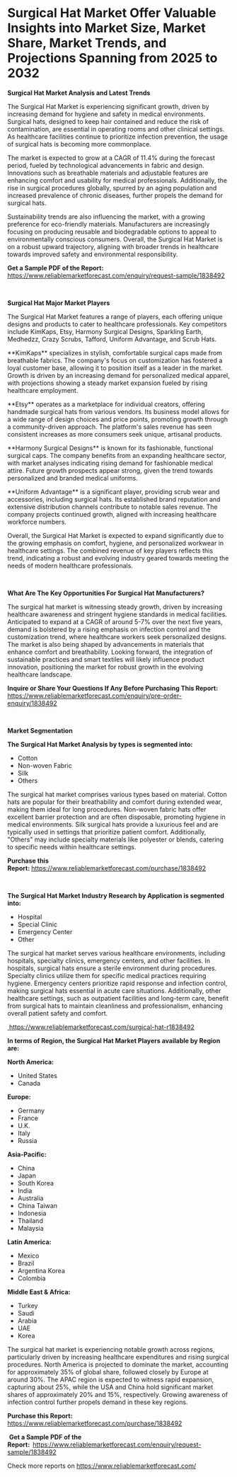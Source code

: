 <p><h1>Surgical Hat Market Offer Valuable Insights into Market Size, Market Share, Market Trends, and Projections Spanning from 2025 to 2032</h1></p><p><strong>Surgical Hat Market Analysis and Latest Trends</strong></p>
<p><p>The Surgical Hat Market is experiencing significant growth, driven by increasing demand for hygiene and safety in medical environments. Surgical hats, designed to keep hair contained and reduce the risk of contamination, are essential in operating rooms and other clinical settings. As healthcare facilities continue to prioritize infection prevention, the usage of surgical hats is becoming more commonplace.</p><p>The market is expected to grow at a CAGR of 11.4% during the forecast period, fueled by technological advancements in fabric and design. Innovations such as breathable materials and adjustable features are enhancing comfort and usability for medical professionals. Additionally, the rise in surgical procedures globally, spurred by an aging population and increased prevalence of chronic diseases, further propels the demand for surgical hats. </p><p>Sustainability trends are also influencing the market, with a growing preference for eco-friendly materials. Manufacturers are increasingly focusing on producing reusable and biodegradable options to appeal to environmentally conscious consumers. Overall, the Surgical Hat Market is on a robust upward trajectory, aligning with broader trends in healthcare towards improved safety and environmental responsibility.</p></p>
<p><strong>Get a Sample PDF of the Report:&nbsp;</strong> <a href="https://www.reliablemarketforecast.com/enquiry/request-sample/1838492?utm_campaign=2472&utm_medium=2&utm_source=Github&utm_content=ia&utm_term=05042025&utm_id=surgical-hat">https://www.reliablemarketforecast.com/enquiry/request-sample/1838492</a></p>
<p>&nbsp;</p>
<p><strong>Surgical Hat Major Market Players</strong></p>
<p><p>The Surgical Hat Market features a range of players, each offering unique designs and products to cater to healthcare professionals. Key competitors include KimKaps, Etsy, Harmony Surgical Designs, Sparkling Earth, Medhedzz, Crazy Scrubs, Tafford, Uniform Advantage, and Scrub Hats.</p><p>**KimKaps** specializes in stylish, comfortable surgical caps made from breathable fabrics. The company's focus on customization has fostered a loyal customer base, allowing it to position itself as a leader in the market. Growth is driven by an increasing demand for personalized medical apparel, with projections showing a steady market expansion fueled by rising healthcare employment.</p><p>**Etsy** operates as a marketplace for individual creators, offering handmade surgical hats from various vendors. Its business model allows for a wide range of design choices and price points, promoting growth through a community-driven approach. The platform's sales revenue has seen consistent increases as more consumers seek unique, artisanal products.</p><p>**Harmony Surgical Designs** is known for its fashionable, functional surgical caps. The company benefits from an expanding healthcare sector, with market analyses indicating rising demand for fashionable medical attire. Future growth prospects appear strong, given the trend towards personalized and branded medical uniforms.</p><p>**Uniform Advantage** is a significant player, providing scrub wear and accessories, including surgical hats. Its established brand reputation and extensive distribution channels contribute to notable sales revenue. The company projects continued growth, aligned with increasing healthcare workforce numbers.</p><p>Overall, the Surgical Hat Market is expected to expand significantly due to the growing emphasis on comfort, hygiene, and personalized workwear in healthcare settings. The combined revenue of key players reflects this trend, indicating a robust and evolving industry geared towards meeting the needs of modern healthcare professionals.</p></p>
<p>&nbsp;</p>
<p><strong>What Are The Key Opportunities For Surgical Hat Manufacturers?</strong></p>
<p><p>The surgical hat market is witnessing steady growth, driven by increasing healthcare awareness and stringent hygiene standards in medical facilities. Anticipated to expand at a CAGR of around 5-7% over the next five years, demand is bolstered by a rising emphasis on infection control and the customization trend, where healthcare workers seek personalized designs. The market is also being shaped by advancements in materials that enhance comfort and breathability. Looking forward, the integration of sustainable practices and smart textiles will likely influence product innovation, positioning the market for robust growth in the evolving healthcare landscape.</p></p>
<p><strong>Inquire or Share Your Questions If Any Before Purchasing This Report:</strong> <a href="https://www.reliablemarketforecast.com/enquiry/pre-order-enquiry/1838492?utm_campaign=2472&utm_medium=2&utm_source=Github&utm_content=ia&utm_term=05042025&utm_id=surgical-hat">https://www.reliablemarketforecast.com/enquiry/pre-order-enquiry/1838492</a></p>
<p>&nbsp;</p>
<p><strong>Market Segmentation</strong></p>
<p><strong>The Surgical Hat Market Analysis by types is segmented into:</strong></p>
<p><ul><li>Cotton</li><li>Non-woven Fabric</li><li>Silk</li><li>Others</li></ul></p>
<p><p>The surgical hat market comprises various types based on material. Cotton hats are popular for their breathability and comfort during extended wear, making them ideal for long procedures. Non-woven fabric hats offer excellent barrier protection and are often disposable, promoting hygiene in medical environments. Silk surgical hats provide a luxurious feel and are typically used in settings that prioritize patient comfort. Additionally, "Others" may include specialty materials like polyester or blends, catering to specific needs within healthcare settings.</p></p>
<p><strong>Purchase this Report:&nbsp;</strong><a href="https://www.reliablemarketforecast.com/purchase/1838492?utm_campaign=2472&utm_medium=2&utm_source=Github&utm_content=ia&utm_term=05042025&utm_id=surgical-hat">https://www.reliablemarketforecast.com/purchase/1838492</a></p>
<p>&nbsp;</p>
<p><strong>The Surgical Hat Market Industry Research by Application is segmented into:</strong></p>
<p><ul><li>Hospital</li><li>Special Clinic</li><li>Emergency Center</li><li>Other</li></ul></p>
<p><p>The surgical hat market serves various healthcare environments, including hospitals, specialty clinics, emergency centers, and other facilities. In hospitals, surgical hats ensure a sterile environment during procedures. Specialty clinics utilize them for specific medical practices requiring hygiene. Emergency centers prioritize rapid response and infection control, making surgical hats essential in acute care situations. Additionally, other healthcare settings, such as outpatient facilities and long-term care, benefit from surgical hats to maintain cleanliness and professionalism, enhancing overall patient safety and comfort.</p></p>
<p><a href="https://www.reliablemarketforecast.com/surgical-hat-r1838492?utm_campaign=2472&utm_medium=2&utm_source=Github&utm_content=ia&utm_term=05042025&utm_id=surgical-hat">&nbsp;https://www.reliablemarketforecast.com/surgical-hat-r1838492</a></p>
<p><strong>In terms of Region, the Surgical Hat Market Players available by Region are:</strong></p>
<p>
    <p> <strong> North America: </strong>
        <ul>
            <li>United States</li>
            <li>Canada</li>
        </ul>
        </p> 
    <p> <strong> Europe: </strong>
        <ul>
            <li>Germany</li>
            <li>France</li>
            <li>U.K.</li>
            <li>Italy</li>
            <li>Russia</li>
        </ul>
        </p> 
    <p> <strong> Asia-Pacific: </strong>
        <ul>
            <li>China</li>
            <li>Japan</li>
            <li>South Korea</li>
            <li>India</li>
            <li>Australia</li>
            <li>China Taiwan</li>
            <li>Indonesia</li>
            <li>Thailand</li>
            <li>Malaysia</li>
        </ul>
        </p> 
    <p> <strong> Latin America: </strong>
        <ul>
            <li>Mexico</li>
            <li>Brazil</li>
            <li>Argentina Korea</li>
            <li>Colombia</li>
        </ul>
        </p> 
    <p> <strong> Middle East & Africa: </strong>
        <ul>
            <li>Turkey</li>
            <li>Saudi</li>
            <li>Arabia</li>
            <li>UAE</li>
            <li>Korea</li>
        </ul>
    </p>
    </p>
<p><p>The surgical hat market is experiencing notable growth across regions, particularly driven by increasing healthcare expenditures and rising surgical procedures. North America is projected to dominate the market, accounting for approximately 35% of global share, followed closely by Europe at around 30%. The APAC region is expected to witness rapid expansion, capturing about 25%, while the USA and China hold significant market shares of approximately 20% and 15%, respectively. Growing awareness of infection control further propels demand in these key regions.</p></p>
<p><strong>Purchase this Report: </strong><a href="https://www.reliablemarketforecast.com/purchase/1838492?utm_campaign=2472&utm_medium=2&utm_source=Github&utm_content=ia&utm_term=05042025&utm_id=surgical-hat">https://www.reliablemarketforecast.com/purchase/1838492</a></p>
<p>&nbsp;<strong>Get a Sample PDF of the Report:&nbsp;&nbsp;</strong><a href="https://www.reliablemarketforecast.com/enquiry/request-sample/1838492?utm_campaign=2472&utm_medium=2&utm_source=Github&utm_content=ia&utm_term=05042025&utm_id=surgical-hat">https://www.reliablemarketforecast.com/enquiry/request-sample/1838492</a></p>
<p><strong></strong></p>
<p>Check more reports on <a href="https://www.reliablemarketforecast.com/?utm_campaign=2472&utm_medium=2&utm_source=Github&utm_content=ia&utm_term=05042025&utm_id=surgical-hat">https://www.reliablemarketforecast.com/</a></p>